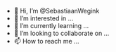 - 👋 Hi, I’m @SebastiaanWegink
- 👀 I’m interested in ...
- 🌱 I’m currently learning ...
- 💞️ I’m looking to collaborate on ...
- 📫 How to reach me ...

<!---
SebastiaanWegink/SebastiaanWegink is a ✨ special ✨ repository because its `README.md` (this file) appears on your GitHub profile.
You can click the Preview link to take a look at your changes.
--->

